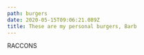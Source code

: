 ```yaml
---
path: burgers
date: 2020-05-15T09:06:21.089Z
title: These are my personal burgers, Barb
---
```

RACCONS